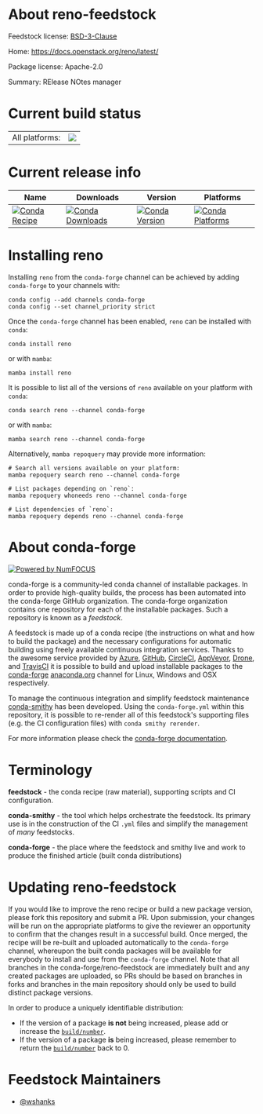 About reno-feedstock
====================

Feedstock license: [BSD-3-Clause](https://github.com/conda-forge/reno-feedstock/blob/main/LICENSE.txt)

Home: https://docs.openstack.org/reno/latest/

Package license: Apache-2.0

Summary: RElease NOtes manager

Current build status
====================


<table><tr><td>All platforms:</td>
    <td>
      <a href="https://dev.azure.com/conda-forge/feedstock-builds/_build/latest?definitionId=20261&branchName=main">
        <img src="https://dev.azure.com/conda-forge/feedstock-builds/_apis/build/status/reno-feedstock?branchName=main">
      </a>
    </td>
  </tr>
</table>

Current release info
====================

| Name | Downloads | Version | Platforms |
| --- | --- | --- | --- |
| [![Conda Recipe](https://img.shields.io/badge/recipe-reno-green.svg)](https://anaconda.org/conda-forge/reno) | [![Conda Downloads](https://img.shields.io/conda/dn/conda-forge/reno.svg)](https://anaconda.org/conda-forge/reno) | [![Conda Version](https://img.shields.io/conda/vn/conda-forge/reno.svg)](https://anaconda.org/conda-forge/reno) | [![Conda Platforms](https://img.shields.io/conda/pn/conda-forge/reno.svg)](https://anaconda.org/conda-forge/reno) |

Installing reno
===============

Installing `reno` from the `conda-forge` channel can be achieved by adding `conda-forge` to your channels with:

```
conda config --add channels conda-forge
conda config --set channel_priority strict
```

Once the `conda-forge` channel has been enabled, `reno` can be installed with `conda`:

```
conda install reno
```

or with `mamba`:

```
mamba install reno
```

It is possible to list all of the versions of `reno` available on your platform with `conda`:

```
conda search reno --channel conda-forge
```

or with `mamba`:

```
mamba search reno --channel conda-forge
```

Alternatively, `mamba repoquery` may provide more information:

```
# Search all versions available on your platform:
mamba repoquery search reno --channel conda-forge

# List packages depending on `reno`:
mamba repoquery whoneeds reno --channel conda-forge

# List dependencies of `reno`:
mamba repoquery depends reno --channel conda-forge
```


About conda-forge
=================

[![Powered by
NumFOCUS](https://img.shields.io/badge/powered%20by-NumFOCUS-orange.svg?style=flat&colorA=E1523D&colorB=007D8A)](https://numfocus.org)

conda-forge is a community-led conda channel of installable packages.
In order to provide high-quality builds, the process has been automated into the
conda-forge GitHub organization. The conda-forge organization contains one repository
for each of the installable packages. Such a repository is known as a *feedstock*.

A feedstock is made up of a conda recipe (the instructions on what and how to build
the package) and the necessary configurations for automatic building using freely
available continuous integration services. Thanks to the awesome service provided by
[Azure](https://azure.microsoft.com/en-us/services/devops/), [GitHub](https://github.com/),
[CircleCI](https://circleci.com/), [AppVeyor](https://www.appveyor.com/),
[Drone](https://cloud.drone.io/welcome), and [TravisCI](https://travis-ci.com/)
it is possible to build and upload installable packages to the
[conda-forge](https://anaconda.org/conda-forge) [anaconda.org](https://anaconda.org/)
channel for Linux, Windows and OSX respectively.

To manage the continuous integration and simplify feedstock maintenance
[conda-smithy](https://github.com/conda-forge/conda-smithy) has been developed.
Using the ``conda-forge.yml`` within this repository, it is possible to re-render all of
this feedstock's supporting files (e.g. the CI configuration files) with ``conda smithy rerender``.

For more information please check the [conda-forge documentation](https://conda-forge.org/docs/).

Terminology
===========

**feedstock** - the conda recipe (raw material), supporting scripts and CI configuration.

**conda-smithy** - the tool which helps orchestrate the feedstock.
                   Its primary use is in the construction of the CI ``.yml`` files
                   and simplify the management of *many* feedstocks.

**conda-forge** - the place where the feedstock and smithy live and work to
                  produce the finished article (built conda distributions)


Updating reno-feedstock
=======================

If you would like to improve the reno recipe or build a new
package version, please fork this repository and submit a PR. Upon submission,
your changes will be run on the appropriate platforms to give the reviewer an
opportunity to confirm that the changes result in a successful build. Once
merged, the recipe will be re-built and uploaded automatically to the
`conda-forge` channel, whereupon the built conda packages will be available for
everybody to install and use from the `conda-forge` channel.
Note that all branches in the conda-forge/reno-feedstock are
immediately built and any created packages are uploaded, so PRs should be based
on branches in forks and branches in the main repository should only be used to
build distinct package versions.

In order to produce a uniquely identifiable distribution:
 * If the version of a package **is not** being increased, please add or increase
   the [``build/number``](https://docs.conda.io/projects/conda-build/en/latest/resources/define-metadata.html#build-number-and-string).
 * If the version of a package **is** being increased, please remember to return
   the [``build/number``](https://docs.conda.io/projects/conda-build/en/latest/resources/define-metadata.html#build-number-and-string)
   back to 0.

Feedstock Maintainers
=====================

* [@wshanks](https://github.com/wshanks/)

